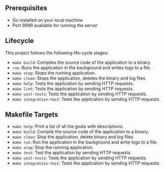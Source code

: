 ## Prerequisites
- Go installed on your local machine
- Port 9999 available for running the server

## Lifecycle
This project follows the following life-cycle stages:

- `make build`: Compiles the source code of the application to a binary.
- `run`: Runs the application in the background and writes logs to a file.
- `make stop`: Stops the running application.
- `make clean`: Stops the application, deletes the binary and log files.
- `make help`: Tests the application by sending HTTP requests.
- `make lint`: Tests the application by sending HTTP requests.
- `make unit-tests`: Tests the application by sending HTTP requests.
- `make integration-test`: Tests the application by sending HTTP requests.


## Makefile Targets

- `make help`: Print a list of all the goals with descriptions.
- `make build`: Compile the source code of the application to a binary.
- `make clean`: Stop the application, delete binary and log files.
- `make run`: Run the application in the background and write logs to a file.
- `make stop`: Stop the running application.
- `make test`: Test the application by sending HTTP requests.
- `make unit-tests`: Tests the application by sending HTTP requests.
- `make integration-test`: Tests the application by sending HTTP requests.